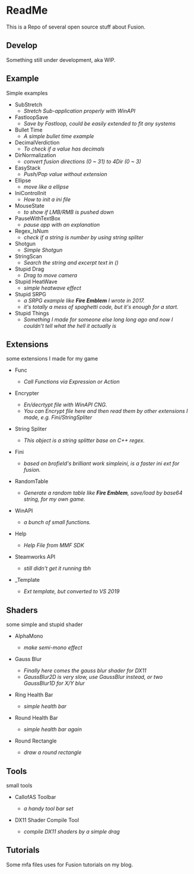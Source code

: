# ReadMe

This is a Repo of several open source stuff about Fusion.

## Develop

Something still under development, aka WIP.

## Example

Simple examples

- SubStretch
  - *Stretch Sub-application properly with WinAPI*
- FastloopSave
  - *Save by Fastloop, could be easily extended to fit any systems*
- Bullet Time
  - *A simple bullet time example*
- DecimalVerdiction
  - *To check if a value has decimals*
- DirNormalization
  - *convert fusion directions (0 ~ 31) to 4Dir (0 ~ 3)*
- EasyStack
  - *Push/Pop value without extension*
- Ellipse
  - *move like a ellipse*
- IniControlInit
  - *How to init a ini file*
- MouseState
  - *to show if LMB/RMB is pushed down*
- PauseWithTextBox
  - *pause app with an explanation*
- Regex_IsNum
  - *check if a string is number by using string spliter*
- Shotgun
  - *Simple Shotgun*
- StringScan
  - *Search the string and excerpt text in ()*
- Stupid Drag
  - *Drag to move camera*
- Stupid HeatWave
  - *simple heatwave effect*
- Stupid SRPG
  - *a SRPG example like **Fire Emblem** I wrote in 2017.*
  - *it's totally a mess of spaghetti code, but it's enough for a start.*
- Stupid Things
  - *Something I made for someone else long long ago and now I couldn't tell what the hell it actually is*

## Extensions

some extensions I made for my game

- Func
  - *Call Functions via Expression or Action*

- Encrypter
  - *En/decrtypt file with WinAPI CNG.*
  - *You can Encrypt file here and then read them by other extensions I made, e.g. Fini/StringSpliter*

- String Spliter
  - *This object is a string splitter base on C++ regex.*

- Fini
  - *based on brofield's brilliant work simpleini, is a faster ini ext for fusion.*

- RandomTable
  - *Generate a random table like **Fire Emblem**, save/load by base64 string, for my own game.*

- WinAPI
  - *a bunch of small functions.*

- Help
  - *Help File from MMF SDK*

- Steamworks API
  - *still didn't get it running tbh*

- _Template
  - *Ext template, but converted to VS 2019*

## Shaders

some simple and stupid shader

- AlphaMono
  - *make semi-mono effect*

- Gauss Blur
  - *Finally here comes the gauss blur shader for DX11*
  - *GaussBlur2D is very slow, use GaussBlur instead, or two GaussBlur1D for X/Y blur*

- Ring Health Bar
  - *simple health bar*

- Round Health Bar
  - *simple health bar again*

- Round Rectangle
  - *draw a round rectangle*

## Tools

small tools

- CallofAS Toolbar
  - *a handy tool bar set*

- DX11 Shader Compile Tool
  - *compile DX11 shaders by a simple drag*

## Tutorials

Some mfa files uses for Fusion tutorials on my blog.
